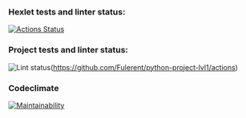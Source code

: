 ### Hexlet tests and linter status:
[![Actions Status](https://github.com/Fulerent/python-project-lvl1/workflows/hexlet-check/badge.svg)](https://github.com/Fulerent/python-project-lvl1/actions)

### Project tests and linter status:
![Lint status](https://github.com/Fulerent/python-project-lvl1/workflows/linter-check/badge.svg)(https://github.com/Fulerent/python-project-lvl1/actions)

### Codeclimate
[![Maintainability](https://api.codeclimate.com/v1/badges/c71e703953c572dee4b6/maintainability)](https://codeclimate.com/github/Fulerent/python-project-lvl1/maintainability)
